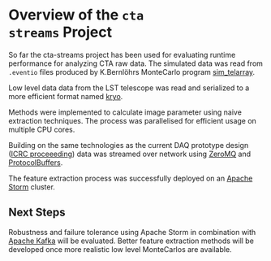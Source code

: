 Overview of the  <code>cta streams</code> Project
======================

So far the cta-streams project has been used for evaluating runtime performance for analyzing CTA raw data.
The simulated data was read from <code>.eventio</code> files produced by K.Bernlöhrs MonteCarlo program 
[sim_telarray](http://www.mpi-hd.mpg.de/hfm/~bernlohr/sim_telarray/).

Low level data data from the LST telescope was read and serialized to a more efficient format named [kryo](https://github.com/EsotericSoftware/kryo).

Methods were implemented to calculate image parameter using naive extraction techniques. The process was parallelised for efficient usage
on multiple CPU cores.
 
Building on the same technologies as the current DAQ prototype design ([ICRC proceeeding](http://arxiv.org/abs/1508.06473)) 
data was streamed over network using [ZeroMQ](http://zeromq.org/) and [ProtocolBuffers](https://developers.google.com/protocol-buffers/).

The feature extraction process was successfully deployed on an [Apache Storm](https://storm.apache.org/) cluster.


Next Steps
-------
Robustness and failure tolerance using Apache Storm in combination with [Apache Kafka](http://kafka.apache.org/) will be evaluated.
Better feature extraction methods will be developed once more realistic low level MonteCarlos are available.
  





 
 


